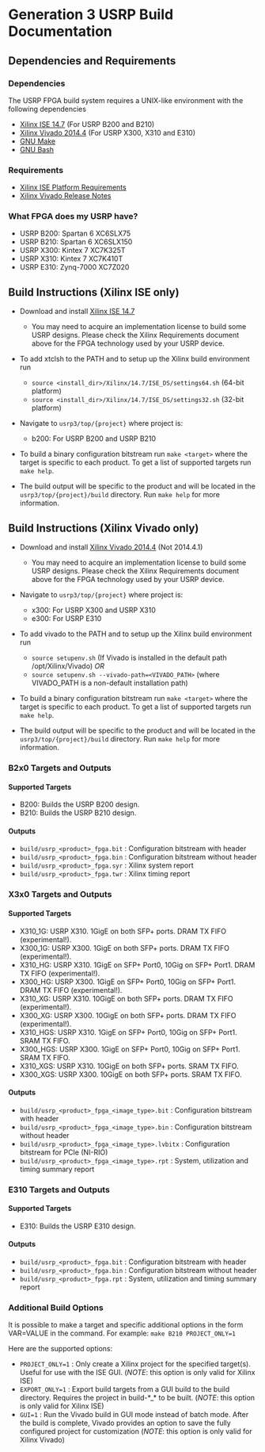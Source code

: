 # Generation 3 USRP Build Documentation

## Dependencies and Requirements

### Dependencies

The USRP FPGA build system requires a UNIX-like environment with the following dependencies

- [Xilinx ISE 14.7](http://www.xilinx.com/support/download/index.html/content/xilinx/en/downloadNav/design-tools/v2012_4---14_7.html) (For USRP B200 and B210)
- [Xilinx Vivado 2014.4](http://www.xilinx.com/support/download/index.html/content/xilinx/en/downloadNav/vivado-design-tools/2014-4.html) (For USRP X300, X310 and E310)
- [GNU Make](https://www.gnu.org/software/make/)
- [GNU Bash](https://www.gnu.org/software/bash/)

### Requirements

- [Xilinx ISE Platform Requirements](http://www.xilinx.com/support/documentation/sw_manuals/xilinx14_7/irn.pdf)
- [Xilinx Vivado Release Notes](http://www.xilinx.com/support/documentation/sw_manuals/xilinx2014_4/ug973-vivado-release-notes-install-license.pdf)

### What FPGA does my USRP have?

- USRP B200: Spartan 6 XC6SLX75
- USRP B210: Spartan 6 XC6SLX150
- USRP X300: Kintex 7 XC7K325T
- USRP X310: Kintex 7 XC7K410T
- USRP E310: Zynq-7000 XC7Z020

## Build Instructions (Xilinx ISE only)

- Download and install [Xilinx ISE 14.7](http://www.xilinx.com/support/download/index.html/content/xilinx/en/downloadNav/design-tools/v2012_4---14_7.html)
  + You may need to acquire an implementation license to build some USRP designs.
    Please check the Xilinx Requirements document above for the FPGA technology used by your USRP device.

- To add xtclsh to the PATH and to setup up the Xilinx build environment run
  + `source <install_dir>/Xilinx/14.7/ISE_DS/settings64.sh` (64-bit platform)
  + `source <install_dir>/Xilinx/14.7/ISE_DS/settings32.sh` (32-bit platform)

- Navigate to `usrp3/top/{project}` where project is:
  + b200: For USRP B200 and USRP B210

- To build a binary configuration bitstream run `make <target>`
  where the target is specific to each product. To get a list of supported targets run
  `make help`.

- The build output will be specific to the product and will be located in the
  `usrp3/top/{project}/build` directory. Run `make help` for more information.

## Build Instructions (Xilinx Vivado only)

- Download and install [Xilinx Vivado 2014.4](http://www.xilinx.com/support/download/index.html/content/xilinx/en/downloadNav/vivado-design-tools/2014-4.html) (Not 2014.4.1)
  + You may need to acquire an implementation license to build some USRP designs.
    Please check the Xilinx Requirements document above for the FPGA technology used by your USRP device.

- Navigate to `usrp3/top/{project}` where project is:
  + x300: For USRP X300 and USRP X310
  + e300: For USRP E310

- To add vivado to the PATH and to setup up the Xilinx build environment run
  + `source setupenv.sh` (If Vivado is installed in the default path /opt/Xilinx/Vivado) _OR_
  + `source setupenv.sh --vivado-path=<VIVADO_PATH>` (where VIVADO_PATH is a non-default installation path)

- To build a binary configuration bitstream run `make <target>`
  where the target is specific to each product. To get a list of supported targets run
  `make help`.

- The build output will be specific to the product and will be located in the
  `usrp3/top/{project}/build` directory. Run `make help` for more information.

### B2x0 Targets and Outputs

#### Supported Targets
- B200:  Builds the USRP B200 design.
- B210:  Builds the USRP B210 design.

#### Outputs
- `build/usrp_<product>_fpga.bit` : Configuration bitstream with header
- `build/usrp_<product>_fpga.bin` : Configuration bitstream without header
- `build/usrp_<product>_fpga.syr` : Xilinx system report
- `build/usrp_<product>_fpga.twr` : Xilinx timing report

### X3x0 Targets and Outputs

#### Supported Targets
- X310_1G:  USRP X310. 1GigE on both SFP+ ports. DRAM TX FIFO (experimental!).
- X300_1G:  USRP X300. 1GigE on both SFP+ ports. DRAM TX FIFO (experimental!).
- X310_HG:  USRP X310. 1GigE on SFP+ Port0, 10Gig on SFP+ Port1. DRAM TX FIFO (experimental!).
- X300_HG:  USRP X300. 1GigE on SFP+ Port0, 10Gig on SFP+ Port1. DRAM TX FIFO (experimental!).
- X310_XG:  USRP X310. 10GigE on both SFP+ ports. DRAM TX FIFO (experimental!).
- X300_XG:  USRP X300. 10GigE on both SFP+ ports. DRAM TX FIFO (experimental!).
- X310_HGS: USRP X310. 1GigE on SFP+ Port0, 10Gig on SFP+ Port1. SRAM TX FIFO.
- X300_HGS: USRP X300. 1GigE on SFP+ Port0, 10Gig on SFP+ Port1. SRAM TX FIFO.
- X310_XGS: USRP X310. 10GigE on both SFP+ ports. SRAM TX FIFO.
- X300_XGS: USRP X300. 10GigE on both SFP+ ports. SRAM TX FIFO.

#### Outputs
- `build/usrp_<product>_fpga_<image_type>.bit` :    Configuration bitstream with header
- `build/usrp_<product>_fpga_<image_type>.bin` :    Configuration bitstream without header
- `build/usrp_<product>_fpga_<image_type>.lvbitx` : Configuration bitstream for PCIe (NI-RIO)
- `build/usrp_<product>_fpga_<image_type>.rpt` :    System, utilization and timing summary report

### E310 Targets and Outputs

#### Supported Targets
- E310:  Builds the USRP E310 design.

#### Outputs
- `build/usrp_<product>_fpga.bit` : Configuration bitstream with header
- `build/usrp_<product>_fpga.bin` : Configuration bitstream without header
- `build/usrp_<product>_fpga.rpt` : System, utilization and timing summary report

### Additional Build Options

It is possible to make a target and specific additional options in the form VAR=VALUE in
the command. For example: `make B210 PROJECT_ONLY=1`

Here are the supported options:

- `PROJECT_ONLY=1` : Only create a Xilinx project for the specified target(s). Useful for use with the ISE GUI. (*NOTE*: this option is only valid for Xilinx ISE)
- `EXPORT_ONLY=1` :  Export build targets from a GUI build to the build directory. Requires the project in build-\*_\* to be built. (*NOTE*: this option is only valid for Xilinx ISE)
- `GUI=1` : Run the Vivado build in GUI mode instead of batch mode. After the build is complete, Vivado provides an option to save the fully configured project for customization (*NOTE*: this option is only valid for Xilinx Vivado)

